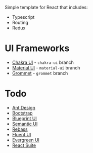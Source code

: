 Simple template for React that includes:
- Typescript
- Routing
- Redux

# UI Frameworks
- [Chakra UI](https://chakra-ui.com/) - `chakra-ui` branch
- [Material UI](https://material-ui.com/) - `material-ui` branch
- [Grommet](https://v2.grommet.io/) - `grommet` branch

# Todo
- [Ant Design](https://ant.design/)
- [Bootstrap](https://react-bootstrap.github.io/)
- [Blueprint UI](https://blueprintjs.com/)
- [Semantic UI](https://react.semantic-ui.com/)
- [Rebass](https://rebassjs.org/)
- [Fluent UI](https://developer.microsoft.com/en-us/fluentui/#/get-started/web)
- [Evergreen UI](https://evergreen.segment.com/)
- [React Suite](https://rsuitejs.com/)
